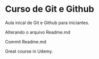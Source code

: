 # Curso de Git e Github

Aula inical de Git e Github para iniciantes.

Alterando o arquivo Readme.md

Commit Readme.md

Great course in Udemy.
